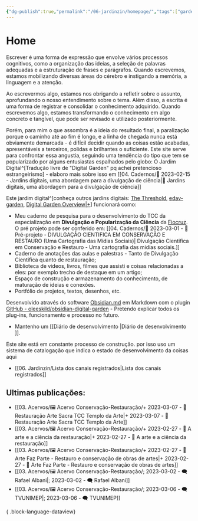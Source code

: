 ```yaml
---
{"dg-publish":true,"permalink":"/06-jardinzin/homepage/","tags":["gardenEntry"],"created":"2023-03-03T09:04:52.499-03:00","updated":"2023-03-15T16:26:08.106-03:00"}
---
```



# Home


Escrever é uma forma de expressão que envolve vários processos cognitivos, como a organização das ideias, a seleção de palavras adequadas e a estruturação de frases e parágrafos. Quando escrevemos, estamos mobilizando diversas áreas do cérebro e instigando a memória, a linguagem e a atenção.<br>

Ao escrevermos algo, estamos nos obrigando a refletir sobre o assunto, aprofundando o nosso entendimento sobre o tema. Além disso, a escrita é uma forma de registrar e consolidar o conhecimento adquirido. Quando escrevemos algo, estamos transformando o conhecimento em algo concreto e tangível, que pode ser revisado e utilizado posteriormente.<br>

Porém, para mim o que assombra é a ideia do resultado final, a paralização porque o caminho até ao fim é longo, e a linha de chegada nunca está obviamente demarcada - é difícil decidir quando as coisas estão acabadas, apresentáveis a terceiros, polidas e brilhantes o suficiente. Este site serve para confrontar essa angustia, seguindo uma tendência do tipo que tem se popularizado por alguns entusiastas espalhados pelo globo: O Jardim Digital^[Tradução livre de "Digital Garden" pq achei pretencioso estrangeirismo] - elaboro mais sobre isso em [[04. Cadernos/🌱️ 2023-02-15 - Jardins digitais, uma abordagem para a divulgação de ciência\|🌱️ Jardins digitais, uma abordagem para a divulgação de ciência]] <br>

Este jardim digital^[conheça outros jardins digitais: [The Threshold](https://hermitage.utsob.me), [edav-garden](https://edav-garden.netlify.app/), [Digital Garden Overview|+](https://dg-docs.ole.dev)] funcionará como:
- Meu caderno de pesquisa para o desenvolvimento do TCC da especialização em **Divulgação e Popularização da Ciência** da [Fiocruz](https://portal.fiocruz.br). O pré projeto pode ser conferido em: [[04. Cadernos/🌲️ 2023-03-01 - 📝️ Pré-projeto - DIVULGAÇÃO CIENTIFICA EM CONSERVAÇÃO E RESTAURO (Uma Cartografia das Mídias Sociais)\| Divulgação Cientifica em Conservação e Restauro - Uma cartografia das midias sociais.]]<br>
- Caderno de anotações das aulas e palestras - Tanto de Divulgação Cientifica quanto de restauração;
- Biblioteca de videos, livros, filmes que assisti e coisas relacionadas a eles: por exemplo trecho de destaque em um artigo;
- Espaço de construção e armazenamento do conhecimento, de maturação de ideias e conexões.
- Portfólio de projetos, textos, desenhos, etc.


Desenvolvido através do software [Obsidian.md](https://obsidian.md) em Markdown com o plugin [GitHub - oleeskild/obsidian-digital-garden](https://github.com/oleeskild/obsidian-digital-garden) - Pretendo explicar todos os plug-ins, funcionamento e processo no futuro. 
- Mantenho um [[Diário de desenvolvimento \|Diário de desenvolvimento ]].


Este site está em constante processo de construção. por isso uso um sistema de catalogação que indica o estado de desenvolvimento da coisas aqui 

- [[06. Jardinzin/Lista dos canais registrados\|Lista dos canais registrados]]


## Ultimas publicações:
- [[03. Acervos/🖼️ Acervo Conservação-Restauração/+ 2023-03-07   -  🎥️ Restauração Arte Sacra TCC Templo da Arte\|+ 2023-03-07   -  🎥️ Restauração Arte Sacra TCC Templo da Arte]]
- [[03. Acervos/🖼️ Acervo Conservação-Restauração/+ 2023-02-27   -  🎥️ A arte e a ciência da restauração\|+ 2023-02-27   -  🎥️ A arte e a ciência da restauração]]
- [[03. Acervos/🖼️ Acervo Conservação-Restauração/+ 2023-02-27   -  🎥️ Arte Faz Parte - Restauro e conservação de obras de artes\|+ 2023-02-27   -  🎥️ Arte Faz Parte - Restauro e conservação de obras de artes]]
- [[03. Acervos/🖼️ Acervo Conservação-Restauração/; 2023-03-02 - 🗨️ Rafael Albani\|; 2023-03-02 - 🗨️ Rafael Albani]]
- [[03. Acervos/🖼️ Acervo Conservação-Restauração/; 2023-03-06 - 🗨️ TVUNIMEP\|; 2023-03-06 - 🗨️ TVUNIMEP]]

{ .block-language-dataview}


